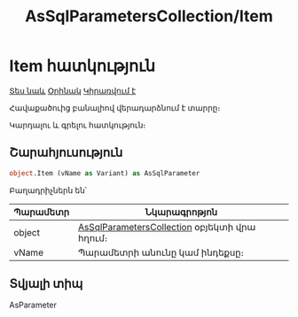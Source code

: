 ﻿---
layout: page
title: "AsSqlParametersCollection/Item"
---


# Item հատկություն

[Տես նաև](../AsSqlParametersCollection.md) [Օրինակ]() [Կիրառվում է](../AsSqlParametersCollection.md)

Հավաքածուից բանալիով վերադարձնում է տարրը։

Կարդալու և գրելու հատկություն։

## Շարահյուսություն

``` vb
object.Item (vName as Variant) as AsSqlParameter
```
Բաղադրիչներն են՝


| Պարամետր | Նկարագրոթյոն |
|--|--|
| object | [AsSqlParametersCollection](../AsSqlParametersCollection.md) օբյեկտի վրա հղում։ |
| vName | Պարամետրի անունը կամ ինդեքսը։  |


## Տվյալի տիպ

AsParameter
